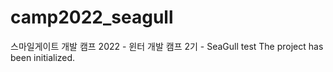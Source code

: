 # camp2022_seagull
스마일게이트 개발 캠프 2022 - 윈터 개발 캠프 2기 - SeaGull
test
The project has been initialized.
